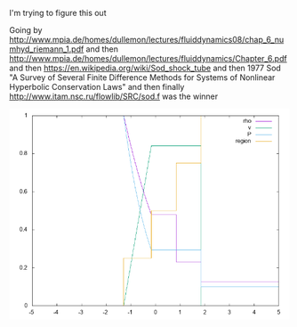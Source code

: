 I'm trying to figure this out

Going by http://www.mpia.de/homes/dullemon/lectures/fluiddynamics08/chap_6_numhyd_riemann_1.pdf
and then http://www.mpia.de/homes/dullemon/lectures/fluiddynamics/Chapter_6.pdf
and then https://en.wikipedia.org/wiki/Sod_shock_tube
and then 1977 Sod "A Survey of Several Finite Difference Methods for Systems of Nonlinear Hyperbolic Conservation Laws"
and then finally http://www.itam.nsc.ru/flowlib/SRC/sod.f was the winner

![](results.png)
